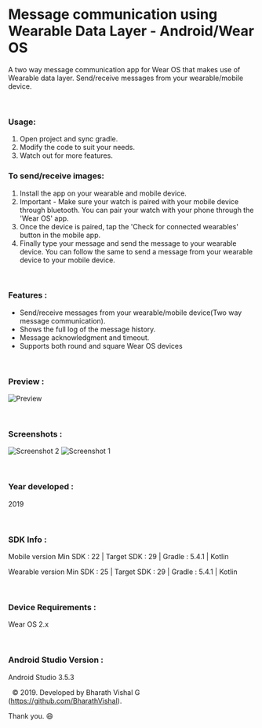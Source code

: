 # Message communication using Wearable Data Layer - Android/Wear OS
 
A two way message communication app for Wear OS that makes use of Wearable data layer. Send/receive messages from your wearable/mobile device.

&nbsp;
### Usage:
1. Open project and sync gradle.
2. Modify the code to suit your needs.
3. Watch out for more features.


### To send/receive images:
1. Install the app on your wearable and mobile device.
2. Important - Make sure your watch is paired with your mobile device through bluetooth. You can pair your watch with your phone through the 'Wear OS' app.
3. Once the device is paired, tap the 'Check for connected wearables' button in the mobile app.
4. Finally type your message and send the message to your wearable device. You can follow the same to send a message from your wearable device to your mobile device. 

&nbsp;
### Features :
- Send/receive messages from your wearable/mobile device(Two way message communication).
- Shows the full log of the message history.
- Message acknowledgment and timeout.
- Supports both round and square Wear OS devices

&nbsp;
### Preview : 
![Preview](https://github.com/BharathVishal/Message-communication-using-Wearable-Data-Layer/blob/master/Preview/PreviewGif.gif)


&nbsp;
### Screenshots : 
![Screenshot 2](https://github.com/BharathVishal/Message-communication-using-Wearable-Data-Layer/blob/master/Screenshots/2.png?s=10)
![Screenshot 1](https://github.com/BharathVishal/Message-communication-using-Wearable-Data-Layer/blob/master/Screenshots/1.png?s=10)



&nbsp;
### Year developed : 
2019


&nbsp;
### SDK Info : 
Mobile version
Min SDK : 22  | Target SDK : 29 | Gradle : 5.4.1  | Kotlin 

Wearable version
Min SDK : 25  | Target SDK : 29 | Gradle : 5.4.1  | Kotlin 

&nbsp;
### Device Requirements : 
Wear OS 2.x


&nbsp;
### Android Studio Version : 
Android Studio 3.5.3



&nbsp;
© 2019. Developed by Bharath Vishal G (https://github.com/BharathVishal).

Thank you. :smile:
